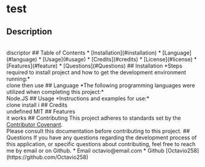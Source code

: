 
#  test
## Description
<br>
 discriptor
## Table of Contents
* [Installation](#installation)
* [Language](#language)
* [Usage](#usage)
* [Credits](#credits)
* [License](#license)
* [Features](#feature)
* [Questions](#Questions)
## Installation
*Steps required to install project and how to get the development environment running:* 
<br>
 clone then use
## Language 
*The following programming languages were utilized when completing this project:*
<br>
Node.JS
## Usage
*Instructions and examples for use:*
<br>
 clone install i
## Credits
<br>
 undefined
MIT
## Features
<br>
 it works
## Contributing
 This project adheres to standards set by the <a href = https://www.contributor-covenant.org/version/2/1/code_of_conduct/code_of_conduct.md>Contributor Covenant</a>.<br>
Please consult this documentation before contributing to this project.
## Questions
If you have any questions regarding the development process of this application, or specific questions about contributing, feel free to reach me by email or on Github.
* Email  octavio@email.com
* Github  [Octavio258](https://github.com/Octavio258) 
